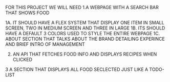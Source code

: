 FOR THIS PROJECT WE WILL NEED 
1.A WEBPAGE WITH A SEARCH BAR THAT SHOWS FOOD

1A. IT SHOULD HAVE A FLEX SYSTEM THAT  DISPLAY ONE ITEM IN SMALL SCREEN, TWO IN MEDIUM SCREEN AND THREE IN LARGE
1B. ITS SHOULD HAVE A DEFAULT 3 COLORS USED TO STYLE THE ENTIRE WEBPAGE
1C. ABOUT SECTION THAT TALKS ABOUT THE BRAND DETAILING EXPERINCE AND BRIEF INTRO OF MANAGEMENT

2. AN API THAT FETCHES FOOD INFO AND DISPLAYS RECIPES WHEN CLICKED

3 A SECTION THAT DISPLAYS ALL FOOD SECLECTED JUST LIKE A TODO-LIST